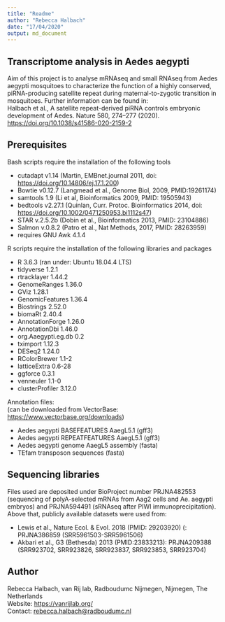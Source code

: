 ```yaml
---
title: "Readme"
author: "Rebecca Halbach"
date: "17/04/2020"
output: md_document
---
```


## Transcriptome analysis in Aedes aegypti

Aim of this project is to analyse mRNAseq and small RNAseq from Aedes aegypti mosquitoes to characterize the function of a highly conserved, piRNA-producing satellite repeat during maternal-to-zygotic transition in mosquitoes. Further information can be found in:    
Halbach et al., A satellite repeat-derived piRNA controls embryonic development of Aedes. Nature 580, 274–277 (2020). 
https://doi.org/10.1038/s41586-020-2159-2  

## Prerequisites  

Bash scripts require the installation of the following tools  

* cutadapt v1.14 (Martin, EMBnet.journal 2011, doi: https://doi.org/10.14806/ej.17.1.200)
* Bowtie v0.12.7 (Langmead et al., Genome Biol, 2009, PMID:19261174)
* samtools 1.9 (Li et al, Bioinformatics 2009, PMID: 19505943)
* bedtools v2.27.1 (Quinlan, Curr. Protoc. Bioinformatics 2014, doi: https://doi.org/10.1002/0471250953.bi1112s47)
* STAR v.2.5.2b (Dobin et al., Bioinformatics 2013, PMID: 23104886)
* Salmon v.0.8.2 (Patro et al., Nat Methods, 2017, PMID: 28263959)
* requires GNU Awk 4.1.4  

R scripts require the installation of the following libraries and packages  

* R 3.6.3 (ran under: Ubuntu 18.04.4 LTS)
* tidyverse 1.2.1
* rtracklayer 1.44.2
* GenomeRanges 1.36.0
* GViz 1.28.1
* GenomicFeatures 1.36.4
* Biostrings 2.52.0
* biomaRt 2.40.4
* AnnotationForge 1.26.0
* AnnotationDbi 1.46.0
* org.Aaegypti.eg.db 0.2
* tximport 1.12.3 
* DESeq2 1.24.0
* RColorBrewer 1.1-2
* latticeExtra 0.6-28
* ggforce 0.3.1 
* venneuler 1.1-0
* clusterProfiler 3.12.0  
  

Annotation files:  
(can be downloaded from VectorBase: https://www.vectorbase.org/downloads)

* Aedes aegypti BASEFEATURES AaegL5.1 (gff3)
* Aedes aegypti REPEATFEATURES AaegL5.1 (gff3)
* Aedes aegypti genome AaegL5 assembly (fasta)
* TEfam transposon sequences (fasta)

## Sequencing libraries

Files used are deposited under BioProject number PRJNA482553 (sequencing of polyA-selected mRNAs from Aag2 cells and Ae. aegypti embryos) and PRJNA594491 (sRNAseq after PIWI immunoprecipitation).  
Above that, publicly available datasets were used from: 

* Lewis et al., Nature Ecol. & Evol. 2018 (PMID: 29203920) (: PRJNA386859 (SRR5961503-SRR5961506)  
* Akbari et al., G3 (Bethesda) 2013 (PMID:23833213): PRJNA209388 (SRR923702, SRR923826, SRR923837, SRR923853, SRR923704)  

## Author

Rebecca Halbach, van Rij lab, Radboudumc Nijmegen, Nijmegen, The Netherlands  
Website: https://vanrijlab.org/  
Contact: rebecca.halbach@radboudumc.nl


